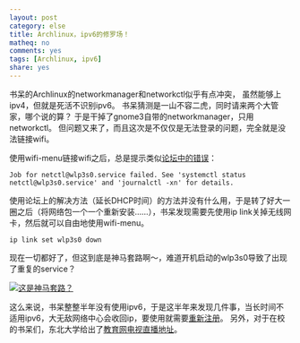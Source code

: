 ```yaml
---
layout: post 
category: else
title: Archlinux，ipv6的修罗场！
matheq: no
comments: yes
tags: [Archlinux, ipv6]
share: yes
---
```



书呆的Archlinux的networkmanager和networkctl似乎有点冲突， 虽然能够上ipv4，但就是死活不识别ipv6。
书呆猜测是一山不容二虎，同时请来两个大管家，哪个说的算？
于是干掉了gnome3自带的networkmanager，只用networkctl。
但问题又来了，而且这次是不仅仅是无法登录的问题，完全就是没法链接wifi。

使用wifi-menu链接wifi之后，总是提示类似[论坛中的错误](https://bbs.archlinux.org/viewtopic.php?id=178814)：

	Job for netctl@wlp3s0.service failed. See 'systemctl status netctl@wlp3s0.service' and 'journalctl -xn' for details.

使用论坛上的解决方法（延长DHCP时间）的方法并没有什么用，于是转了好大一圈之后（将网络包一个一个重新安装……），书呆发现需要先使用ip link关掉无线网卡，然后就可以自由地使用wifi-menu。

	ip link set wlp3s0 down

现在一切都好了，但这到底是神马套路啊～，难道开机启动的wlp3s0导致了出现了重复的service？

<a class="fancybox" rel="gallery1" href="http://ww4.sinaimg.cn/large/a69337f3jw1etxv16ftb2g20a007gx6p.gif" title="这是神马套路？"><img src="http://ww4.sinaimg.cn/large/a69337f3jw1etxv16ftb2g20a007gx6p.gif" alt="这是神马套路？" /></a>

这么来说，书呆整整半年没有使用ipv6，于是这半年来发现几件事，当长时间不适用ipv6，大无敌网络中心会收回ip，要使用就需要[重新注册](https://dustincys.github.io/cn/2014/12/ipv6/)。
另外，对于在校的书呆们，东北大学给出了[教育网电视直播地址](http://hdtv.neu6.edu.cn/live-wall)。


